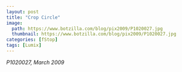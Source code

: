 ```yaml
---
layout: post
title: "Crop Circle"
image:
  path: https://www.botzilla.com/blog/pix2009/P1020027.jpg
  thumbnail: https://www.botzilla.com/blog/pix2009/P1020027.jpg
categories: [fStop]
tags: [Lumix]
---
```





<p><i>P1020027, March 2009</i></p>

